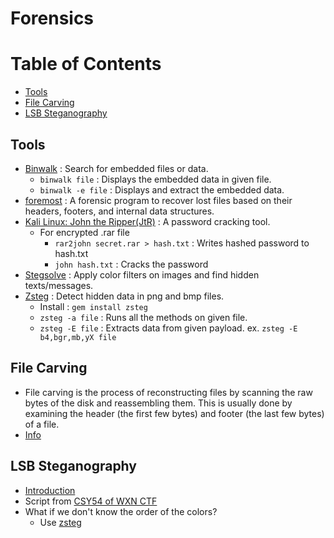# Forensics

# Table of Contents
* [Tools](#Tools)
* [File Carving](#File-Carving)
* [LSB Steganography](#LSB-Steganography)

## Tools
* [Binwalk](https://github.com/ReFirmLabs/binwalk) : Search for embedded files or data.
  * `binwalk file` : Displays the embedded data in given file.
  * `binwalk -e file` : Displays and extract the embedded data.
* [foremost](https://tools.kali.org/forensics/foremost) : A forensic program to recover lost files based on their headers, footers, and internal data structures.
* [Kali Linux: John the Ripper(JtR)](https://tools.kali.org/password-attacks/john) : A password cracking tool.
  * For encrypted .rar file
    * `rar2john secret.rar > hash.txt` : Writes hashed password to hash.txt
    * `john hash.txt` : Cracks the password
* [Stegsolve](https://github.com/eugenekolo/sec-tools/tree/master/stego/stegsolve/stegsolve) : Apply color filters on images and find hidden texts/messages.
* [Zsteg](https://github.com/zed-0xff/zsteg) : Detect hidden data in png and bmp files.
  * Install : `gem install zsteg`
  * `zsteg -a file` : Runs all the methods on given file.
  * `zsteg -E file` : Extracts data from given payload. ex. `zsteg -E b4,bgr,mb,yX file`

## File Carving
* File carving is the process of reconstructing files by scanning the raw bytes of the disk and reassembling them. This is usually done by examining the header (the first few bytes) and footer (the last few bytes) of a file.
* [Info](https://resources.infosecinstitute.com/file-carving/#gref)

## LSB Steganography
* [Introduction](https://itnext.io/steganography-101-lsb-introduction-with-python-4c4803e08041)
* Script from [CSY54 of WXN CTF](https://hackmd.io/@CSY54/WXN_writeup#Forensics-LSB-268-pts-19-solves)
* What if we don't know the order of the colors?
  * Use [zsteg](https://github.com/zed-0xff/zsteg)